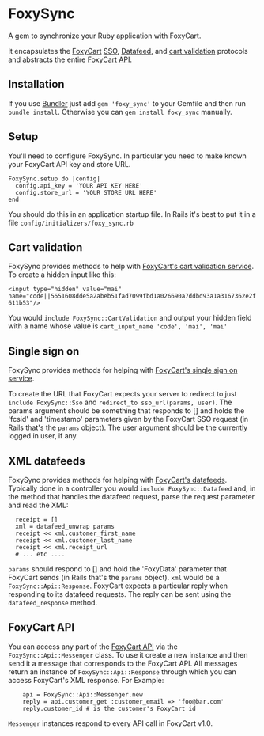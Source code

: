 FoxySync
=========

A gem to synchronize your Ruby application with FoxyCart.

It encapsulates the [FoxyCart](http://foxycart.com) [SSO](http://wiki.foxycart.com/v/1.0/sso),
[Datafeed](http://wiki.foxycart.com/v/1.0/webhooks), and
[cart validation](http://wiki.foxycart.com/v/1.0/hmac_validation) protocols and abstracts the
entire [FoxyCart API](http://wiki.foxycart.com/v/1.0/api).


Installation
------------

If you use [Bundler](http://gembundler.com/) just add ```gem 'foxy_sync'``` to your Gemfile and
then run ```bundle install```. Otherwise you can ```gem install foxy_sync``` manually.


Setup
-----------

You'll need to configure FoxySync. In particular you need to make known your FoxyCart API key and store URL.

```
FoxySync.setup do |config|
  config.api_key = 'YOUR API KEY HERE'
  config.store_url = 'YOUR STORE URL HERE'
end
```

You should do this in an application startup file. In Rails it's best to put it in
a file ```config/initializers/foxy_sync.rb```


Cart validation
--------------------

FoxySync provides methods to help with [FoxyCart's cart validation service](http://wiki.foxycart.com/v/1.0/hmac_validation).
To create a hidden input like this:

```<input type="hidden" value="mai" name="code||5651608dde5a2abeb51fad7099fbd1a026690a7ddbd93a1a3167362e2f611b53"/>```

You would ```include FoxySync::CartValidation``` and output your hidden field with a name whose value is
```cart_input_name 'code', 'mai', 'mai'```


Single sign on
--------------

FoxySync provides methods for helping with [FoxyCart's single sign on service](http://wiki.foxycart.com/v/1.0/sso).

To create the URL that FoxyCart expects your server to redirect to just ```include FoxySync::Sso``` and ```redirect_to sso_url(params, user)```.
The params argument should be something that responds to [] and holds the 'fcsid' and 'timestamp' parameters
given by the FoxyCart SSO request (in Rails that's the ```params``` object). The user argument should be the
currently logged in user, if any.


XML datafeeds
-------------

FoxySync provides methods for helping with [FoxyCart's datafeeds](http://wiki.foxycart.com/v/1.0/webhooks).
Typically done in a controller you would ```include FoxySync::Datafeed``` and, in the method
that handles the datafeed request, parse the request parameter and read the XML:

```
  receipt = []
  xml = datafeed_unwrap params
  receipt << xml.customer_first_name
  receipt << xml.customer_last_name
  receipt << xml.receipt_url
  # ... etc ....
```

```params``` should respond to [] and hold the 'FoxyData' parameter that FoxyCart sends
(in Rails that's the ```params``` object). ```xml``` would be a ```FoxySync::Api::Response```.
FoxyCart expects a particular reply when responding to its datafeed requests. The reply can be
sent using the ```datafeed_response``` method.


FoxyCart API
------------

You can access any part of the [FoxyCart API](http://wiki.foxycart.com/v/1.0/api) via the ```FoxySync::Api::Messenger```
class. To use it create a new instance and then send it a message that corresponds to the FoxyCart API. All messages
return an instance of ```FoxySync::Api::Response``` through which you can access FoxyCart's XML response. For Example:
```
    api = FoxySync::Api::Messenger.new
    reply = api.customer_get :customer_email => 'foo@bar.com'
    reply.customer_id # is the customer's FoxyCart id
```
```Messenger``` instances respond to every API call in FoxyCart v1.0.